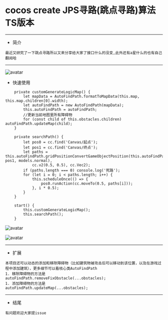 # cocos create JPS寻路(跳点寻路)算法TS版本
***
- 简介
```$xslt
最近又研究了一下跳点寻路所以又来分享给大家了接口什么的没变,此外还有a星什么的也有自己翻阅哈
```
---
![avatar](https://github.com/microcisco/astartForTS/blob/master/563.gif)


- 快速使用
```$xslt
    private customGenerateLogicMap() {
        let mapData = AutoFindPath.formatToMapData(this.map, this.map.children[0].width);
        let autoFindPath = new AutoFindPath(mapData);
        this.autoFindPath = autoFindPath;
        //更新当前地图里所有障碍物
        for (const child of this.obstacles.children) autoFindPath.updateMap(child);
    }

    private searchPath() {
        let pos0 = cc.find('Canvas/起点');
        let pos1 = cc.find('Canvas/终点');
        let paths = this.autoFindPath.gridPositionConvertGameObjectPosition(this.autoFindPath.findGridPath(pos0, pos1, models.normal),
            cc.v2(0.5, 0.5), cc.Vec2);
        if (paths.length === 0) console.log('死路');
        for (let i = 0; i < paths.length; i++) {
            this.scheduleOnce(() => {
                pos0.runAction(cc.moveTo(0.5, paths[i]));
            }, i * 0.5);
        }
    }

    start() {
        this.customGenerateLogicMap();
        this.searchPath();
    }
```
![avatar](https://github.com/microcisco/astartForTS/blob/master/1.png)


![avatar](https://github.com/microcisco/astartForTS/blob/master/2.png)


---
- 扩展
```$xslt
本项目还可以动态的添加和移除障碍物（比如建筑物被攻击后可以移动到该位置，以及在游戏过程中添加建筑），更多细节可以看核心类AutoFindPath
1. 移除障碍物的方法是
autoFindPath.removeFixObstacle(...obstacles);
1. 添加障碍物的方法是
autoFindPath.updateMap(...obstacles);
```
---
- 结尾
```$xslt
有问题欢迎大家提issue
```
